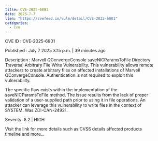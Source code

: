 ```yaml
--- 
title: CVE-2025-6801
date: 2025-7-7
lien: "https://cvefeed.io/vuln/detail/CVE-2025-6801"
categories:
  - cve
---
```


CVE ID : CVE-2025-6801

Published :  July 7
2025
3:15 p.m. | 39 minutes ago

Description : Marvell QConvergeConsole saveNICParamsToFile Directory Traversal Arbitrary File Write Vulnerability. This vulnerability allows remote attackers to create arbitrary files on affected installations of Marvell QConvergeConsole. Authentication is not required to exploit this vulnerability.

The specific flaw exists within the implementation of the saveNICParamsToFile method. The issue results from the lack of proper validation of a user-supplied path prior to using it in file operations. An attacker can leverage this vulnerability to write files in the context of SYSTEM. Was ZDI-CAN-24921.

Severity: 8.2 | HIGH

Visit the link for more details
such as CVSS details
affected products
timeline
and more...
